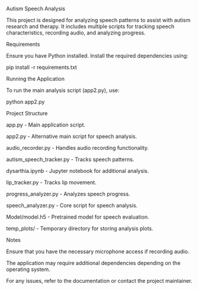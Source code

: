 Autism Speech Analysis

This project is designed for analyzing speech patterns to assist with autism research and therapy. It includes multiple scripts for tracking speech characteristics, recording audio, and analyzing progress.

Requirements

Ensure you have Python installed. Install the required dependencies using:

pip install -r requirements.txt

Running the Application

To run the main analysis script (app2.py), use:

python app2.py

Project Structure

app.py - Main application script.

app2.py - Alternative main script for speech analysis.

audio_recorder.py - Handles audio recording functionality.

autism_speech_tracker.py - Tracks speech patterns.

dysarthia.ipynb - Jupyter notebook for additional analysis.

lip_tracker.py - Tracks lip movement.

progress_analyzer.py - Analyzes speech progress.

speech_analyzer.py - Core script for speech analysis.

Model/model.h5 - Pretrained model for speech evaluation.

temp_plots/ - Temporary directory for storing analysis plots.

Notes

Ensure that you have the necessary microphone access if recording audio.

The application may require additional dependencies depending on the operating system.

For any issues, refer to the documentation or contact the project maintainer.

